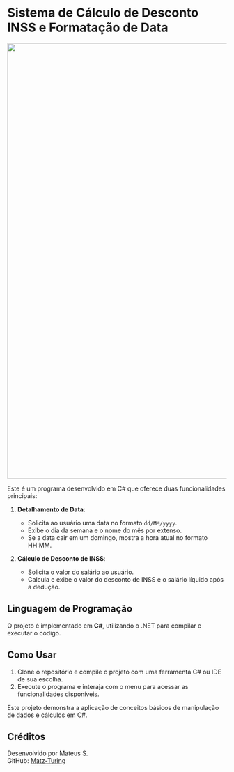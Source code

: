 # Sistema de Cálculo de Desconto INSS e Formatação de Data 

<img src="https://user-images.githubusercontent.com/74038190/212284115-f47cd8ff-2ffb-4b04-b5bf-4d1c14c0247f.gif" width="1000">

Este é um programa desenvolvido em C# que oferece duas funcionalidades principais:

1. **Detalhamento de Data**:
   - Solicita ao usuário uma data no formato `dd/MM/yyyy`.
   - Exibe o dia da semana e o nome do mês por extenso.
   - Se a data cair em um domingo, mostra a hora atual no formato HH:MM.

2. **Cálculo de Desconto de INSS**:
   - Solicita o valor do salário ao usuário.
   - Calcula e exibe o valor do desconto de INSS e o salário líquido após a dedução.

## Linguagem de Programação

O projeto é implementado em **C#**, utilizando o .NET para compilar e executar o código.

## Como Usar

1. Clone o repositório e compile o projeto com uma ferramenta C# ou IDE de sua escolha.
2. Execute o programa e interaja com o menu para acessar as funcionalidades disponíveis.

Este projeto demonstra a aplicação de conceitos básicos de manipulação de dados e cálculos em C#.

## Créditos

Desenvolvido por Mateus S.  
GitHub: [Matz-Turing](https://github.com/Matz-Turing)
